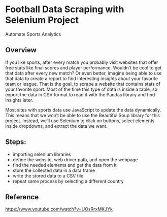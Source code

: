 # Football Data Scraping with Selenium Project
Automate Sports Analytics 
## Overview
If you like sports, after every match you probably visit websites that offer free stats like final scores and player performance. Wouldn’t be cool to get that data after every new match? Or even better, imagine being able to use that data to create a report to find interesting insights about your favorite team or league.
That is the goal, to scrape a website that contains stats of your favorite sport. Most of the time this type of data is inside a table, so export the data in CSV format to read it with the Pandas library and find insights later.

Most sites with sports data use JavaScript to update the data dynamically. This means that we won’t be able to use the Beautiful Soup library for this project. Instead, we’ll use Selenium to click on buttons, select elements inside dropdowns, and extract the data we want.

## Steps:

- importing selenium libraries
- define the website, web driver path, and open the webpage
- find the needed elements and get the data from it
- store the collected data in a data frame
- write the stored data to a CSV file
- repeat same process by selecting a different country


## Reference
https://www.youtube.com/watch?v=UOsRrxMKJYk
